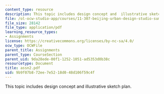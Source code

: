 ```yaml
---
content_type: resource
description: This topic includes design concept and  illustrative sketch plan.
file: /ol-ocw-studio-app/courses/11-307-beijing-urban-design-studio-summer-2006/9b9f07b872ee7e5218d048d106f59c4f_assn2.pdf
file_size: 28142
file_type: application/pdf
learning_resource_types:
- Assignments
license: https://creativecommons.org/licenses/by-nc-sa/4.0/
ocw_type: OCWFile
parent_title: Assignments
parent_type: CourseSection
parent_uid: 9da28ede-00f1-1252-1051-ad5353d0b38c
resourcetype: Document
title: assn2.pdf
uid: 9b9f07b8-72ee-7e52-18d0-48d106f59c4f
---
```

This topic includes design concept and  illustrative sketch plan.